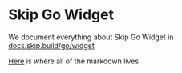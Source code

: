# Skip Go Widget

We document everything about Skip Go Widget in [docs.skip.build/go/widget](https://docs.skip.build/go/widget)

[Here](https://github.com/skip-mev/skip-go/blob/main/docs/widget/) is where all of the markdown lives
